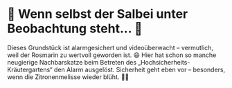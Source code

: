 ﻿---
layout: post
category: private gedanken
image: /assets/img/garten.jpg
---
# 🌿 Wenn selbst der Salbei unter Beobachtung steht... 🎥
Dieses Grundstück ist alarmgesichert und videoüberwacht – vermutlich, weil der Rosmarin zu wertvoll geworden ist. 😄
Hier hat schon so manche neugierige Nachbarskatze beim Betreten des „Hochsicherheits-Kräutergartens“ den Alarm ausgelöst.
Sicherheit geht eben vor – besonders, wenn die Zitronenmelisse wieder blüht. 🚨🌿